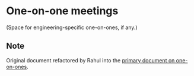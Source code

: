 # One-on-one meetings

(Space for engineering-specific one-on-ones, if any.)

## Note

Original document refactored by Rahul into the [primary document on one-on-ones](/5-Onboarding%20Documents/One-on-Ones.md).
